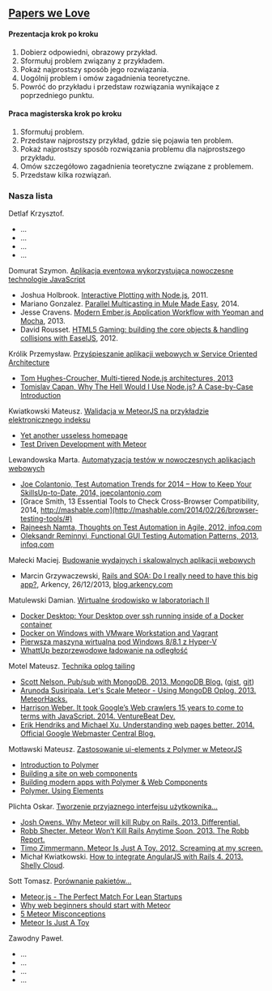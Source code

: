 ## [Papers we Love](https://github.com/papers-we-love/papers-we-love)

#### Prezentacja krok po kroku

1. Dobierz odpowiedni, obrazowy przykład.
1. Sformułuj problem związany z przykładem.
1. Pokaż najprostszy sposób jego rozwiązania.
1. Uogólnij problem i omów zagadnienia teoretyczne.
1. Powróć do przykładu i przedstaw rozwiązania
   wynikające z poprzedniego punktu.

#### Praca magisterska krok po kroku

1. Sformułuj problem.
1. Przedstaw najprostszy przykład, gdzie się pojawia ten problem.
1. Pokaż najprostszy sposób rozwiązania problemu
   dla najprostszego przykładu.
1. Omów szczegółowo zagadnienia teoretyczne związane z problemem.
1. Przedstaw kilka rozwiązań.


### Nasza lista

Detlaf Krzysztof.
- …
- …
- …
- …

Domurat Szymon. [Aplikacja eventowa wykorzystująca nowoczesne technologie JavaScript](https://github.com/sdomurat/mgr)
- Joshua Holbrook. [Interactive Plotting with Node.js](http://jesusabdullah.github.io/2011/02/26/plolt.html), 2011.
- Mariano Gonzalez. [Parallel Multicasting in Mule Made Easy](http://blogs.mulesoft.org/parallel-multicasting-simplified/), 2014.
- Jesse Cravens. [Modern Ember.js Application Workflow with Yeoman and Mocha](http://tech.pro/tutorial/1249/modern-emberjs-application-workflow-with-yeoman-and-mocha), 2013.
- David Rousset. [HTML5 Gaming: building the core objects & handling collisions with EaselJS](http://blogs.msdn.com/b/davrous/archive/2011/07/29/html5-gaming-building-the-core-objects-amp-handling-collisions-with-easeljs.aspx), 2012.


Królik Przemysław. [Przyśpieszanie aplikacji webowych w Service Oriented Architecture](https://github.com/Necromos/mgr)
- [Tom Hughes-Croucher, Multi-tiered Node.js architectures, 2013](https://www.youtube.com/watch?v=xzX5nXj__3I)
- [Tomislav Capan, Why The Hell Would I Use Node.js? A Case-by-Case Introduction](http://www.toptal.com/nodejs/why-the-hell-would-i-use-node-js)


Kwiatkowski Mateusz. [Walidacja w MeteorJS na przykładzie elektronicznego indeksu](https://github.com/Flover/praca_magisterska)
- [Yet another usseless homepage](http://yauh.de/articles/376/best-learning-resources-for-meteorjs)
- [Test Driven Development with Meteor](http://www.sitepoint.com/test-driven-development-with-meteor/)


Lewandowska Marta. [Automatyzacja testów w nowoczesnych aplikacjach webowych](https://github.com/mlewandowska/thesis)
- [Joe Colantonio, Test Automation Trends for 2014 – How to Keep Your SkillsUp-to-Date, 2014, joecolantonio.com](http://www.joecolantonio.com/2014/01/14/test-automation-trends-for-2014-how-to-keep-your-skills-up-to-date/)
- [Grace Smith, 13 Essential Tools to Check Cross-Browser Compatibility, 2014, http://mashable.com](http://mashable.com/2014/02/26/browser-testing-tools/#)
- [Rajneesh Namta, Thoughts on Test Automation in Agile, 2012, infoq.com](http://www.infoq.com/articles/thoughts-on-test-automation-in-agile)
- [Oleksandr Reminnyi, Functional GUI Testing Automation Patterns, 2013, infoq.com](http://www.infoq.com/articles/gui-automation-patterns)


Małecki Maciej. [Budowanie wydajnych i skalowalnych aplikacji webowych](https://github.com/smt116/master-thesis)
- Marcin Grzywaczewski, [Rails and SOA: Do I really need to have this big app?](http://blog.arkency.com/2013/12/rails-and-soa-do-i-really-need-to-have-this-big-app/), Arkency, 26/12/2013, [blog.arkency.com](http://blog.arkency.com)


Matulewski Damian. [Wirtualne środowisko w laboratoriach II](https://github.com/dmatulewski/mgr)
- [Docker Desktop: Your Desktop over ssh running inside of a Docker container](http://blog.docker.io/2013/07/docker-desktop-your-desktop-over-ssh-running-inside-of-a-docker-container/)
- [Docker on Windows with VMware Workstation and Vagrant](http://vbyron.com/blog/docker-windows-vmware-workstation-vagrant/)
- [Pierwsza maszyna wirtualna pod Windows 8/8.1 z Hyper-V](http://www.virtual-it.pl/artykuly/4698-pierwsza-maszyna-wirtualna-pod-windows-8-8-1-z-hyper-v.html)
- [WhattUp bezprzewodowe ładowanie na odległość](http://www.conowego.pl/aktualnosci/wattup-pozwala-na-bezprzewodowe-ladowanie-na-odleglosc-11706/)


Motel Mateusz. [Technika oplog tailing](https://github.com/mmotel/master-thesis)
- [Scott Nelson. Pub/sub with MongoDB. 2013. MongoDB Blog.](http://blog.mongodb.org/post/29495793738/pub-sub-with-mongodb) ([gist](https://gist.github.com/scttnlsn/3210919), [git](https://github.com/scttnlsn/mubsub))
- [Arunoda Susiripala. Let's Scale Meteor - Using MongoDB Oplog. 2013. MeteorHacks.](http://meteorhacks.com/lets-scale-meteor.html)
- [Harrison Weber. It took Google’s Web crawlers 15 years to come to terms with JavaScript. 2014. VentureBeat Dev. ](http://venturebeat.com/2014/05/23/it-took-googles-web-crawlers-15-years-to-come-to-terms-with-javascript/)
- [Erik Hendriks and Michael Xu. Understanding web pages better. 2014. Official Google Webmaster Central Blog. ](http://googlewebmastercentral.blogspot.com/2014/05/understanding-web-pages-better.html)


Motławski Mateusz. [Zastosowanie ui-elements z Polymer w MeteorJS](https://github.com/miotla007/magisterka)
- [Introduction to Polymer](http://www.youtube.com/watch?v=8-Zq2KUN6jM&list=PLRAVCSU_HVYu-zlRaqArF8Ytwz1jlMOIM)
- [Building a site on web components](http://www.youtube.com/watch?v=FarTf5P8Wsg)
- [Building modern apps with Polymer & Web Components](http://www.youtube.com/watch?v=VMVj_jR75vE)
- [Polymer. Using Elements](http://www.polymer-project.org/docs/start/usingelements.html)


Plichta Oskar. [Tworzenie przyjaznego interfejsu użytkownika…](https://github.com/oplichta/magisterka)
- [Josh Owens. Why Meteor will kill Ruby on Rails. 2013. Differential.](http://differential.io/blog/meteor-killin-rails)
- [Robb Shecter. Meteor Won’t Kill Rails Anytime Soon. 2013. The Robb Report.](http://robb.weblaws.org/2013/11/09/rails-will-ruby-kill-meteor-on-why/)
- [Timo Zimmermann. Meteor Is Just A Toy. 2012. Screaming at my screen.](http://www.screamingatmyscreen.com/2012/4/meteor-is-just-a-toy/)
- Michał Kwiatkowski. [How to integrate AngularJS with Rails 4. 2013. Shelly Cloud](https://shellycloud.com/blog/2013/10/how-to-integrate-angularjs-with-rails-4).


Sott Tomasz. [Porównanie pakietów…](https://github.com/tsott/mgr)
- [Meteor.js - The Perfect Match For Lean Startups](http://www.manuel-schoebel.com/blog/meteorjs-the-perfect-match-for-lean-startups)
- [Why web beginners should start with Meteor](https://www.meteor.com/blog/2013/12/13/why-web-beginners-should-start-with-meteor)
- [5 Meteor Misconceptions](https://www.discovermeteor.com/blog/meteor-misconceptions/)
- [Meteor Is Just A Toy](http://www.screamingatmyscreen.com/2012/4/meteor-is-just-a-toy/)


Zawodny Paweł.
- …
- …
- …
- …
